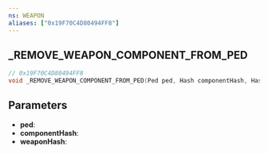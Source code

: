 ```yaml
---
ns: WEAPON
aliases: ["0x19F70C4D80494FF8"]
---
```

## _REMOVE_WEAPON_COMPONENT_FROM_PED

```c
// 0x19F70C4D80494FF8
void _REMOVE_WEAPON_COMPONENT_FROM_PED(Ped ped, Hash componentHash, Hash weaponHash);
```

## Parameters
* **ped**:
* **componentHash**:
* **weaponHash**:
